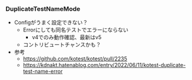 
### DuplicateTestNameMode

- Configがうまく設定できない？
  - Errorにしても同名テストでエラーにならない
    - v4でのみ動作確認、最新はv5
  - コントリビュートチャンスかも？
- 参考
  - https://github.com/kotest/kotest/pull/2235
  - https://kdnakt.hatenablog.com/entry/2022/06/11/kotest-duplicate-test-name-error


